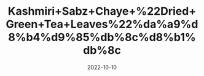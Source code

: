 ---
title: 'Kashmiri+Sabz+Chaye+%22Dried+Green+Tea+Leaves%22%da%a9%d8%b4%d9%85%db%8c%d8%b1%db%8c'
date: '2022-10-10' 
metatag: '' 
inventory: '0' 
draft: false 
# meta description 
shortDescripton: 'People+used+green+tea+in+traditional+Chinese+and+Indian+medicine+to%ef%bf%bdcontrol+bleeding+and+heal+wounds%2c+aid+digestion%2c+improve+heart+and+mental+health%2c+and+regulate+body+temperature'
description: 'Herb'
longdescription: ''
featured: True
# product Price
price: '80.0'
# Product Short Description
shortDescription: 'People+used+green+tea+in+traditional+Chinese+and+Indian+medicine+to%ef%bf%bdcontrol+bleeding+and+heal+wounds%2c+aid+digestion%2c+improve+heart+and+mental+health%2c+and+regulate+body+temperature'
productID: '7BCEBA2E-9A2A-ED11-9968-005056B3A416'
type: 'products'
category: 'Herb' 
thumnailproduct: 'https://eraconnect.blob.core.windows.net/product-images/aminsaddiquidawakhana/7BCEBA2E-9A2A-ED11-9968-005056B3A416.webp' 
images:
  - image: 'https://eraconnect.blob.core.windows.net/product-images/aminsaddiquidawakhana/7BCEBA2E-9A2A-ED11-9968-005056B3A416.webp'  
Variants:
---